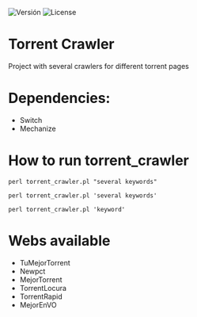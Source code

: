 ![Versión](https://img.shields.io/badge/Torrent%20Crawler-v0.4-red.svg?style=plastic)
![License](https://img.shields.io/badge/License-LGPL-yellowgreen.svg?style=plastic)

# Torrent Crawler
Project with several crawlers for different torrent pages

# Dependencies:
- Switch
- Mechanize

# How to run torrent_crawler
```
perl torrent_crawler.pl "several keywords"
```
```
perl torrent_crawler.pl 'several keywords'
```
```
perl torrent_crawler.pl 'keyword'
```

# Webs available
- TuMejorTorrent
- Newpct
- MejorTorrent
- TorrentLocura
- TorrentRapid
- MejorEnVO
